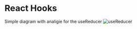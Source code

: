 # React Hooks

Simple diagram with analigie for the useReducer
![useReducer](https://github.com/ca-trindade/reactHooksLibrary/assets/88114751/776b9ce8-6a16-44bd-8d82-5fb23d7b891c)

